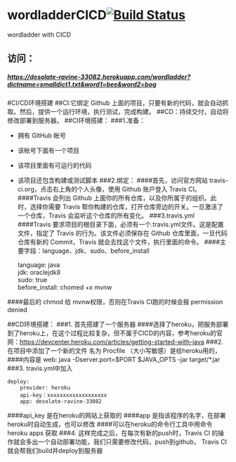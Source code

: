 # wordladderCICD[![Build Status](https://travis-ci.org/FJJLeon/wordladderCICD.svg?branch=master)](https://travis-ci.org/FJJLeon/wordladderCICD)
wordladder with CICD
## 访问：
##### https://desolate-ravine-33082.herokuapp.com/wordladder?dictname=smalldict1.txt&word1=bee&word2=bog

#CI/CD环境搭建
##CI:它绑定 Github 上面的项目，只要有新的代码，就会自动抓取。然后，提供一个运行环境，执行测试，完成构建。
##CD：持续交付，自动将修改部署到服务器。
##CI环境搭建：
###1.准备：
- 拥有 GitHub 帐号
- 该帐号下面有一个项目
- 该项目里面有可运行的代码
- 该项目还包含构建或测试脚本
###2.绑定：
####首先，访问官方网站 travis-ci.org，点击右上角的个人头像，使用 Github 账户登入 Travis CI。
####Travis 会列出 Github 上面你的所有仓库，以及你所属于的组织。此时，选择你需要 Travis 帮你构建的仓库，打开仓库旁边的开关。一旦激活了一个仓库，Travis 会监听这个仓库的所有变化。
###3.travis.yml
####Travis 要求项目的根目录下面，必须有一个.travis.yml文件。这是配置文件，指定了 Travis 的行为。该文件必须保存在 Github 仓库里面，一旦代码仓库有新的 Commit，Travis 就会去找这个文件，执行里面的命令。
####主要字段：language、jdk、sudo、before_install

    language: java  
    jdk: oraclejdk8  
    sudo: true  
    before_install: chomed +x mvnw  

####最后的 chmod 给 mvnw权限，否则在Travis CI跑的时候会报 permission denied

##CD环境搭建：
###1. 首先搭建了一个服务器
####选择了heroku，把服务部署到了heroku上，在这个过程比较复杂，但不属于CICD的内容，参考heroku的官网：https://devcenter.heroku.com/articles/getting-started-with-java
###2. 在项目中添加了一个新的文件 名为 Procfile （大小写敏感）是给heroku用的，
####内容是 web: java -Dserver.port=$PORT $JAVA_OPTS -jar target/*.jar
###3. travis.yml中加入

    deploy:  
        provider: heroku  
        api-key：xxxxxxxxxxxxxxxxxxx  
        app: desolate-ravine-33082  

####api_key 是在heroku的网站上获取的
####app 是指该程序的名字，在部署heroku时自动生成，也可以修改
####可以在heroku的命令行工具中用命令 heroku apps 获取
###4. 这样完成之后，在每次有新的push时，Travis CI 的操作就会多出一个自动部署功能，我们只需要修改代码，push到github， Travis CI 就会帮我们build并deploy到服务器
